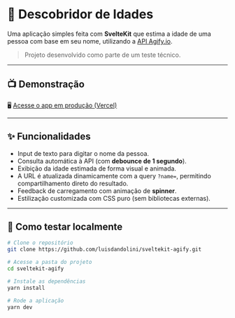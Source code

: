 
# 🔮 Descobridor de Idades

Uma aplicação simples feita com **SvelteKit** que estima a idade de uma pessoa com base em seu nome, utilizando a [API Agify.io](https://agify.io/).

> Projeto desenvolvido como parte de um teste técnico.

---

## 📺 Demonstração

🖥️ [Acesse o app em produção (Vercel)](https://sveltekit-agify.vercel.app/)

---

## ✨ Funcionalidades

- Input de texto para digitar o nome da pessoa.
- Consulta automática à API (com **debounce de 1 segundo**).
- Exibição da idade estimada de forma visual e animada.
- A URL é atualizada dinamicamente com a query `?name=`, permitindo compartilhamento direto do resultado.
- Feedback de carregamento com animação de **spinner**.
- Estilização customizada com CSS puro (sem bibliotecas externas).

---

## 🧪 Como testar localmente

```bash
# Clone o repositório
git clone https://github.com/luisdandolini/sveltekit-agify.git

# Acesse a pasta do projeto
cd sveltekit-agify

# Instale as dependências
yarn install

# Rode a aplicação
yarn dev
